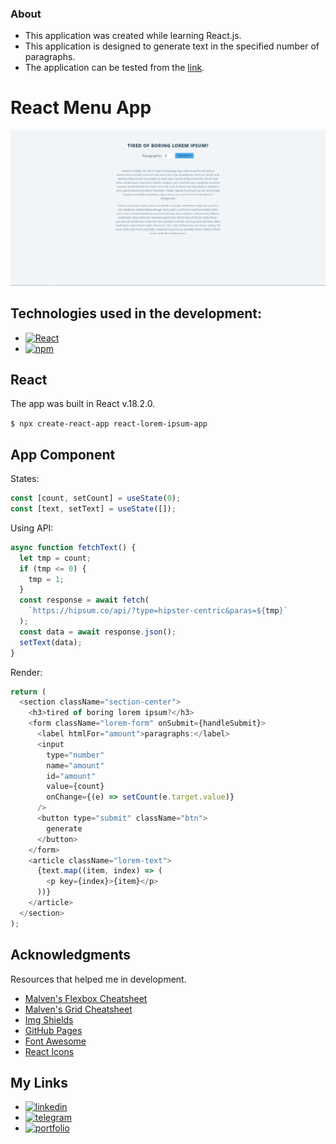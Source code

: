 ### About

- This application was created while learning React.js.
- This application is designed to generate text in the specified number of paragraphs.
- The application can be tested from the [link](https://s1een.github.io/react-lorem-ipsum-app/ "link").

# React Menu App

![](https://github.com/s1een/react-lorem-ipsum-app/blob/master/public/images/img.PNG?raw=true)

## Technologies used in the development:

- [![React][react.js]][react-url]
- [![npm][npm.com]][npm-url]

## React

The app was built in React v.18.2.0.

`$ npx create-react-app react-lorem-ipsum-app`

## App Component

States:

```javascript
const [count, setCount] = useState(0);
const [text, setText] = useState([]);
```

Using API:

```javascript
async function fetchText() {
  let tmp = count;
  if (tmp <= 0) {
    tmp = 1;
  }
  const response = await fetch(
    `https://hipsum.co/api/?type=hipster-centric&paras=${tmp}`
  );
  const data = await response.json();
  setText(data);
}
```

Render:

```javascript
return (
  <section className="section-center">
    <h3>tired of boring lorem ipsum?</h3>
    <form className="lorem-form" onSubmit={handleSubmit}>
      <label htmlFor="amount">paragraphs:</label>
      <input
        type="number"
        name="amount"
        id="amount"
        value={count}
        onChange={(e) => setCount(e.target.value)}
      />
      <button type="submit" className="btn">
        generate
      </button>
    </form>
    <article className="lorem-text">
      {text.map((item, index) => (
        <p key={index}>{item}</p>
      ))}
    </article>
  </section>
);
```

## Acknowledgments

Resources that helped me in development.

- [Malven's Flexbox Cheatsheet](https://flexbox.malven.co/)
- [Malven's Grid Cheatsheet](https://grid.malven.co/)
- [Img Shields](https://shields.io)
- [GitHub Pages](https://pages.github.com)
- [Font Awesome](https://fontawesome.com)
- [React Icons](https://react-icons.github.io/react-icons/search)

## My Links

- [![linkedin][linkedin.com]][linkedin-url]
- [![telegram][telegram.com]][telegram-url]
- [![portfolio][portfolio.com]][portfolio-url]
  <!-- MARKDOWN LINKS & IMAGES -->
  <!-- https://www.markdownguide.org/basic-syntax/#reference-style-links -->
  [product-screenshot]: images/main.png
  [react.js]: https://img.shields.io/badge/React_18.2.0-20232A?style=for-the-badge&logo=react&logoColor=61DAFB
  [react-url]: https://reactjs.org/
  [npm.com]: https://img.shields.io/badge/NPM-20232A?style=for-the-badge&logo=npm&logoColor=764abc
  [npm-url]: https://www.npmjs.com/
  [linkedin.com]: https://img.shields.io/badge/LinkedIn-20232A?style=for-the-badge&logo=linkedin&logoColor=wgute
  [linkedin-url]: https://www.linkedin.com/in/dmitry-morozov-082288228/
  [telegram.com]: https://img.shields.io/badge/Telegram-20232A?style=for-the-badge&logo=telegram&logoColor=white
  [telegram-url]: https://t.me/r3ason_why
  [portfolio.com]: https://img.shields.io/badge/Portfolio-20232A?style=for-the-badge&logo=github&logoColor=white
  [portfolio-url]: https://s1een.github.io/my_cv_site/
